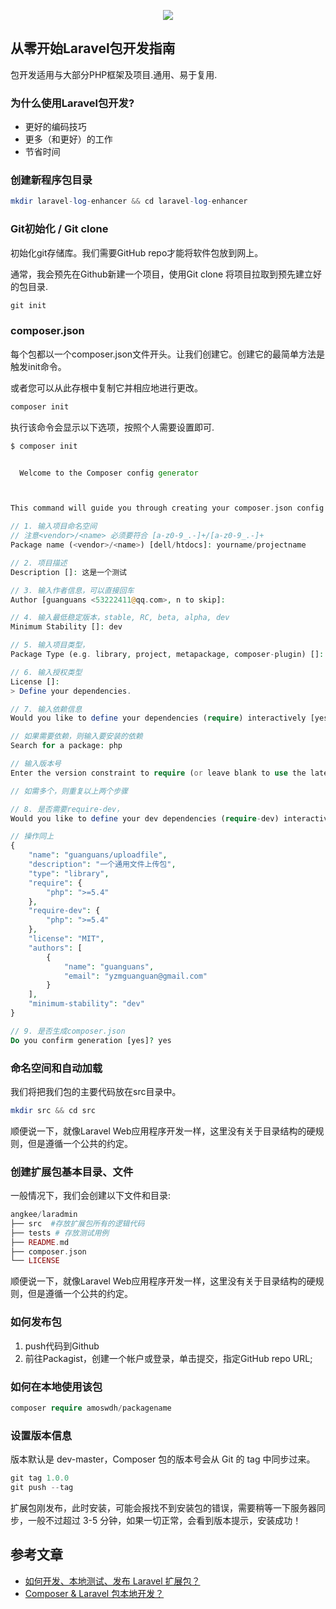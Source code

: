 <p align="center"><img src="https://laravel.com/assets/img/components/logo-laravel.svg"></p>

## 从零开始Laravel包开发指南

<p>包开发适用与大部分PHP框架及项目.通用、易于复用.</p>

### 为什么使用Laravel包开发?

- 更好的编码技巧
- 更多（和更好）的工作
- 节省时间

### 创建新程序包目录

``` php
mkdir laravel-log-enhancer && cd laravel-log-enhancer
```

### Git初始化 / Git clone

<p>初始化git存储库。我们需要GitHub repo才能将软件包放到网上。</p>

<p>通常，我会预先在Github新建一个项目，使用Git clone 将项目拉取到预先建立好的包目录.</p>

``` php
git init
```

### composer.json

<p>每个包都以一个composer.json文件开头。让我们创建它。创建它的最简单方法是触发init命令。</p>
<p>或者您可以从此存根中复制它并相应地进行更改。</p>

``` php
composer init
```

<p>执行该命令会显示以下选项，按照个人需要设置即可.</p>

``` php
$ composer init


  Welcome to the Composer config generator



This command will guide you through creating your composer.json config.

// 1. 输入项目命名空间
// 注意<vendor>/<name> 必须要符合 [a-z0-9_.-]+/[a-z0-9_.-]+
Package name (<vendor>/<name>) [dell/htdocs]: yourname/projectname

// 2. 项目描述
Description []: 这是一个测试

// 3. 输入作者信息，可以直接回车
Author [guanguans <53222411@qq.com>, n to skip]:

// 4. 输入最低稳定版本，stable, RC, beta, alpha, dev
Minimum Stability []: dev

// 5. 输入项目类型，
Package Type (e.g. library, project, metapackage, composer-plugin) []: library

// 6. 输入授权类型
License []:
> Define your dependencies.

// 7. 输入依赖信息
Would you like to define your dependencies (require) interactively [yes]?

// 如果需要依赖，则输入要安装的依赖
Search for a package: php

// 输入版本号
Enter the version constraint to require (or leave blank to use the latest version): >=5.4.0

// 如需多个，则重复以上两个步骤

// 8. 是否需要require-dev，
Would you like to define your dev dependencies (require-dev) interactively [yes]?

// 操作同上
{
    "name": "guanguans/uploadfile",
    "description": "一个通用文件上传包",
    "type": "library",
    "require": {
        "php": ">=5.4"
    },
    "require-dev": {
        "php": ">=5.4"
    },
    "license": "MIT",
    "authors": [
        {
            "name": "guanguans",
            "email": "yzmguanguan@gmail.com"
        }
    ],
    "minimum-stability": "dev"
}

// 9. 是否生成composer.json
Do you confirm generation [yes]? yes
```

### 命名空间和自动加载

<p>我们将把我们包的主要代码放在src目录中。</p>

``` php
mkdir src && cd src
```

<p>顺便说一下，就像Laravel Web应用程序开发一样，这里没有关于目录结构的硬规则，但是遵循一个公共的约定。</p>

### 创建扩展包基本目录、文件

<p>一般情况下，我们会创建以下文件和目录:</p>

``` php
angkee/laradmin
├── src  #存放扩展包所有的逻辑代码
├── tests # 存放测试用例
├── README.md
├── composer.json
└── LICENSE
```

<p>顺便说一下，就像Laravel Web应用程序开发一样，这里没有关于目录结构的硬规则，但是遵循一个公共的约定。</p>

### 如何发布包

1. push代码到Github
2. 前往Packagist，创建一个帐户或登录，单击提交，指定GitHub repo URL;

### 如何在本地使用该包

``` php
composer require amoswdh/packagename
```

### 设置版本信息

<p>版本默认是 dev-master，Composer 包的版本号会从 Git 的 tag 中同步过来。</p>

``` php
git tag 1.0.0
git push --tag
```

<p>扩展包刚发布，此时安装，可能会报找不到安装包的错误，需要稍等一下服务器同步，一般不过超过 3-5 分钟，如果一切正常，会看到版本提示，安装成功！</p>

## 参考文章

- [如何开发、本地测试、发布 Laravel 扩展包？](https://juejin.im/post/5a5571616fb9a01c975a1fcc)
- [Composer & Laravel 包本地开发？](https://pigjian.com/article/composer-laravel-package-of-local-development)